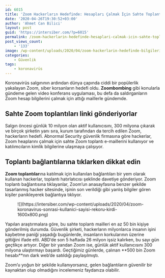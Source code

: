 ```yaml
---
id: 6015
title: 'Zoom Hackerların Hedefinde: Hesapları Çalmak İçin Sahte Toplantı Bağlantısı Gönderiyorlar'
date: '2020-04-26T19:30:52+03:00'
author: 'Ahmet Can Bilici'
layout: post
guid: 'https://intersiber.com/?p=6015'
permalink: /zoom-hackerlarin-hedefinde-hesaplari-calmak-icin-sahte-toplanti-baglantisi-gonderiyorlar/
post_views_count:
    - '133'
image: /wp-content/uploads/2020/04/zoom-hackerlarin-hedefinde-bilgileri-calmak-icin-sahte-toplanti-baglantisi-gonderiyorlar.jpg
categories:
    - Güvenlik
tags:
    - koronavirüs
---
```


Koronavirüs salgınının ardından dünya çapında ciddi bir popülerlik yakalayan Zoom, siber korsanların hedefi oldu. **Zoombombing** gibi konularla gündeme gelen video konferans uygulaması, bu defa da saldırganların Zoom hesap bilgilerini çalmak için attığı maillerle gündemde.

## Sahte Zoom toplantıları linki gönderiyorlar

Salgın öncesi günlük 10 milyon olan aktif kullanıcısını, 300 milyona çıkarak ve birçok şirketin yanı sıra, kurum tarafından da tercih edilen Zoom, hackerların hedefi. Abnormal Security güvenlik firmasına göre hackerlar, Zoom heaplarını çalmak için sahte Zoom toplantı e-maillerini kullanıyor ve katılımcıların kimlik bilgilerine ulaşmaya çalışıyor.

## Toplantı bağlantılarına tıklarken dikkat edin

**Zoom toplantılar**ına katılmak için kullanılan bağlantıları bir yem olarak kullanan hackerlar, toplantı hatırlatıcısı şeklinde davetiye gönderiyor. Zoom toplantı bağlantısına tıklayanlar, Zoom’un anasayfasına benzer şekilde tasarlanmış hacker sitesinde, işinin son verildiği gibi yanlış bilgiler gören kişiler panikleyerek bağlantıya tıklıyor.

<figure class="wp-block-image size-large">![](https://intersiber.com/wp-content/uploads/2020/04/zoom-koronavirus-sonrasi-kullanici-sayisi-rekoru-kirdi-1600x800.png)</figure>Yapılan araştırmalara göre, bu sahte toplantı mailleri en az 50 bin kişiye gönderilmiş durumda. Güvenlik şirketi, hackerların milyonlarca insanın işini kaybetme paniği yaşadığı bugünlerde, insanların korkularının üzerine gittiğini ifade etti. ABD’de son 5 haftada 26 milyon işsiz kalırken, bu sayı gün geçtikçe artıyor. Diğer bir yandan Zoom ise, günlük aktif kullanıcısını 300 milyona ulaştırmayı başardı. Geçtiğimiz günlerde, çalınan **500 bin Zoom hesabı**nın dark web’de satıldığı paylaşılmıştı.

Zoom’u yoğun bir şekilde kullanıyorsanız, gelen bağlantıların güvenilir bir kaynaktan olup olmadığını incelemeniz faydanıza olabilir.